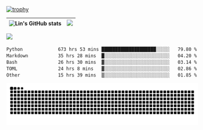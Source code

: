 [![trophy](https://github-profile-trophy.vercel.app/?username=ocss884&column=7)](https://github.com/ocss884)

| ![Lin's GitHub stats](https://github-readme-stats.vercel.app/api?username=ocss884&show_icons=true&hide_border=True&count_private=true) | ![](https://github-readme-streak-stats.herokuapp.com?user=ocss884&hide_border=true&date_format=M%20j%5B%2C%20Y%5D&ring=7EDDCF&fire=7EDDCF") |
| ------------------------------------------------------------ | ------------------------------------------------------------ |

![](https://komarev.com/ghpvc/?username=ocss884&color=brightgreen)

<!--START_SECTION:waka-->

```txt
Python             673 hrs 53 mins ████████████████████░░░░░   79.80 %
Markdown           35 hrs 28 mins  █░░░░░░░░░░░░░░░░░░░░░░░░   04.20 %
Bash               26 hrs 30 mins  ▓░░░░░░░░░░░░░░░░░░░░░░░░   03.14 %
TOML               24 hrs 8 mins   ▓░░░░░░░░░░░░░░░░░░░░░░░░   02.86 %
Other              15 hrs 39 mins  ▒░░░░░░░░░░░░░░░░░░░░░░░░   01.85 %
```

<!--END_SECTION:waka-->

<p align="center">
   <img src="https://github.com/ocss884/ocss884/blob/output/github-snake.svg" alt="snake">
</p>
